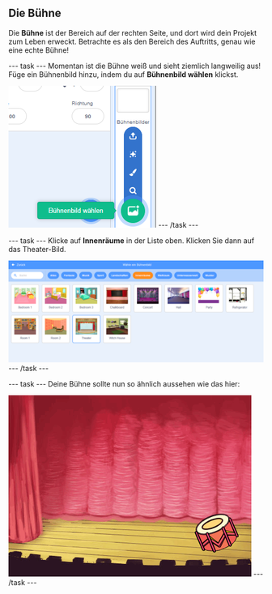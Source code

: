 ## Die Bühne

Die **Bühne** ist der Bereich auf der rechten Seite, und dort wird dein Projekt zum Leben erweckt. Betrachte es als den Bereich des Auftritts, genau wie eine echte Bühne!

\--- task \--- Momentan ist die Bühne weiß und sieht ziemlich langweilig aus! Füge ein Bühnenbild hinzu, indem du auf **Bühnenbild wählen** klickst.

![screenshot](images/band-stage-choose.png) \--- /task \---

\--- task \--- Klicke auf **Innenräume** in der Liste oben. Klicken Sie dann auf das Theater-Bild.

![Screenshot](images/band-backdrop.png) \--- /task \---

\--- task \--- Deine Bühne sollte nun so ähnlich aussehen wie das hier:

![Screenshot](images/band-stage.png) \--- /task \---